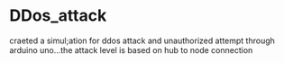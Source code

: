 # DDos_attack
craeted a simul;ation for ddos attack and unauthorized attempt through arduino uno...the attack level is based on hub to node connection
